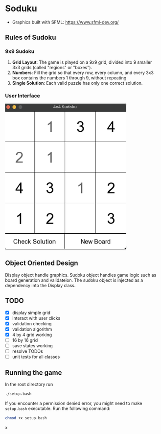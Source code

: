 # Soduku

- Graphics built with SFML: <https://www.sfml-dev.org/>

## Rules of Sudoku

### 9x9 Sudoku

1. **Grid Layout**: The game is played on a 9x9 grid, divided into 9 smaller 3x3 grids (called "regions" or "boxes").
2. **Numbers**: Fill the grid so that every row, every column, and every 3x3 box contains the numbers 1 through 9, without repeating
3. **Single Solution**: Each valid puzzle has only one correct solution.

### User Interface

![Game demo](resources/images/game.png "Game Demo")

## Object Oriented Design

Display object handle graphics. Sudoku object handles game logic such as board generation and validateion.
The sudoku object is injected as a dependency into the Display class.

## TODO

- [x] display simple grid
- [x] interact with user clicks
- [x] validation checking
- [x] validation algorithm
- [x] 4 by 4 grid working
- [ ] 16 by 16 grid
- [ ] save states working
- [ ] resolve TODOs
- [ ] unit tests for all classes

## Running the game

In the root directory run

```bash
./setup.bash
```

If you encounter a permission denied error, you might need to make `setup.bash` executable. Run the following command:

```bash
chmod +x setup.bash
```

x
